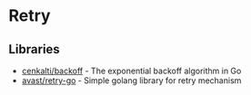 # Retry

## Libraries
- [cenkalti/backoff](https://github.com/cenkalti/backoff) - The exponential backoff algorithm in Go
- [avast/retry-go](https://github.com/avast/retry-go) - Simple golang library for retry mechanism